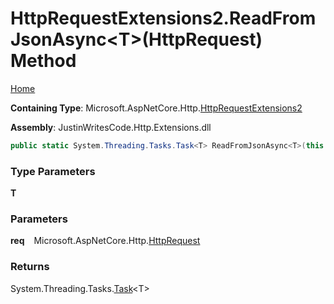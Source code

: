 # HttpRequestExtensions2\.ReadFromJsonAsync\<T\>\(HttpRequest\) Method

[Home](../../../../README.md)

**Containing Type**: Microsoft\.AspNetCore\.Http\.[HttpRequestExtensions2](../README.md)

**Assembly**: JustinWritesCode\.Http\.Extensions\.dll

```csharp
public static System.Threading.Tasks.Task<T> ReadFromJsonAsync<T>(this Microsoft.AspNetCore.Http.HttpRequest req)
```

### Type Parameters

**T**

### Parameters

**req** &ensp; Microsoft\.AspNetCore\.Http\.[HttpRequest](https://docs.microsoft.com/en-us/dotnet/api/microsoft.aspnetcore.http.httprequest)

### Returns

System\.Threading\.Tasks\.[Task](https://docs.microsoft.com/en-us/dotnet/api/system.threading.tasks.task-1)\<T\>

